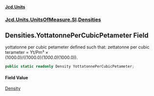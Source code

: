 #### [Jcd.Units](index.md 'index')
### [Jcd.Units.UnitsOfMeasure.SI](Jcd.Units.UnitsOfMeasure.SI.md 'Jcd.Units.UnitsOfMeasure.SI').[Densities](Densities.md 'Jcd.Units.UnitsOfMeasure.SI.Densities')

## Densities.YottatonnePerCubicPetameter Field

yottatonne per cubic petameter defined such that: zettatonne per cubic terameter = Yt/Pm³ ×  
(1000.0)/((1000.0)*(1000.0)*(1000.0)).

```csharp
public static readonly Density YottatonnePerCubicPetameter;
```

#### Field Value
[Density](Density.md 'Jcd.Units.UnitTypes.Density')
